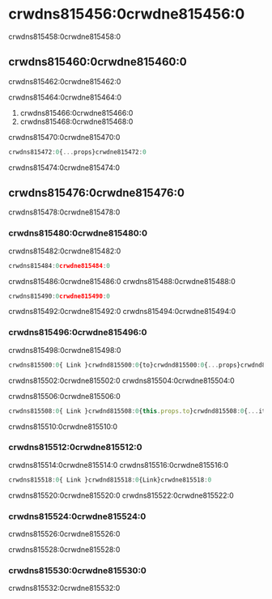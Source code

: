 # crwdns815456:0crwdne815456:0

<p class="description">crwdns815458:0crwdne815458:0</p>

## crwdns815460:0crwdne815460:0

crwdns815462:0crwdne815462:0

crwdns815464:0crwdne815464:0

1. crwdns815466:0crwdne815466:0
2. crwdns815468:0crwdne815468:0

crwdns815470:0crwdne815470:0

```jsx
crwdns815472:0{...props}crwdne815472:0
```

crwdns815474:0crwdne815474:0

## crwdns815476:0crwdne815476:0

crwdns815478:0crwdne815478:0

### crwdns815480:0crwdne815480:0

crwdns815482:0crwdne815482:0

```js
crwdns815484:0crwdne815484:0
```

crwdns815486:0crwdne815486:0 crwdns815488:0crwdne815488:0

```jsx
crwdns815490:0crwdne815490:0
```

crwdns815492:0crwdne815492:0 crwdns815494:0crwdne815494:0

### crwdns815496:0crwdne815496:0

crwdns815498:0crwdne815498:0

```jsx
crwdns815500:0{ Link }crwdnd815500:0{to}crwdnd815500:0{...props}crwdnd815500:0{icon}crwdnd815500:0{primary}crwdnd815500:0{secondary}crwdne815500:0
```

crwdns815502:0crwdne815502:0 crwdns815504:0crwdne815504:0

crwdns815506:0crwdne815506:0

```jsx
crwdns815508:0{ Link }crwdnd815508:0{this.props.to}crwdnd815508:0{...itemProps}crwdnd815508:0{this.renderLink}crwdnd815508:0{icon}crwdnd815508:0{primary}crwdnd815508:0{secondary}crwdne815508:0
```

crwdns815510:0crwdne815510:0

### crwdns815512:0crwdne815512:0

crwdns815514:0crwdne815514:0 crwdns815516:0crwdne815516:0

```jsx
crwdns815518:0{ Link }crwdnd815518:0{Link}crwdne815518:0
```

crwdns815520:0crwdne815520:0 crwdns815522:0crwdne815522:0

### crwdns815524:0crwdne815524:0

crwdns815526:0crwdne815526:0

crwdns815528:0crwdne815528:0

### crwdns815530:0crwdne815530:0

crwdns815532:0crwdne815532:0